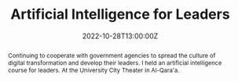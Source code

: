 ---
title:  Artificial Intelligence for Leaders

event: Digital Transformation
event_url: https://www.kku.edu.sa

location: University Theater | King Khalid University
# address:
#   street: 
#   city: 
#   region: 
#   postcode:
#   country: 

summary: 
abstract: Continuing to cooperate with government agencies to spread the culture of digital transformation and develop their leaders. I held an artificial intelligence course for leaders. At the University City Theater in Al-Qara'a.

# Talk start and end times.
#   End time can optionally be hidden by prefixing the line with `#`.
date: '2022-10-28T13:00:00Z'
date_end: '2022-06-30T15:00:00Z'
all_day: false

# Schedule page publish date (NOT talk date).
publishDate: '2017-01-01'

authors: []
tags: []

# Is this a featured talk? (true/false)
featured: false

# image:
#   caption: 'Image credit: [**Unsplash**](https://unsplash.com/photos/bzdhc5b3Bxs)'
#   focal_point: Right

links:
# - icon: twitter
#   icon_pack: fab
#   name: Follow
#   url: https://twitter.com/georgecushen
url_code: ""
url_pdf: ""
url_slides: ""
url_video: ""

# # Markdown Slides (optional).
# #   Associate this talk with Markdown slides.
# #   Simply enter your slide deck's filename without extension.
# #   E.g. `slides = "example-slides"` references `content/slides/example-slides.md`.
# #   Otherwise, set `slides = ""`.
# slides: example

# # Projects (optional).
# #   Associate this post with one or more of your projects.
# #   Simply enter your project's folder or file name without extension.
# #   E.g. `projects = ["internal-project"]` references `content/project/deep-learning/index.md`.
# #   Otherwise, set `projects = []`.
# projects:
# - example
---